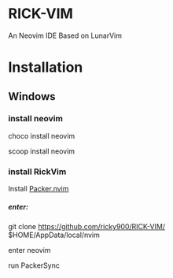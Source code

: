 # RICK-VIM
An Neovim IDE Based on LunarVim

# Installation

## Windows

### install neovim 
choco install neovim

scoop install neovim

### install RickVim

Install [Packer.nvim](https://github.com/wbthomason/packer.nvim)

##### enter:

git clone https://github.com/ricky900/RICK-VIM/ $HOME/AppData/local/nvim

enter neovim

run PackerSync
